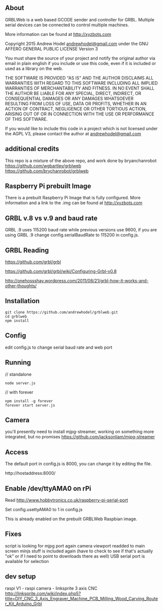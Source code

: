 ## About

GRBLWeb is a web based GCODE sender and controller for GRBL.  Multiple serial devices can be connected to control multiple machines.

More information can be found at http://xyzbots.com

Copyright 2015 Andrew Hodel andrewhodel@gmail.com under the GNU AFFERO GENERAL PUBLIC LICENSE Version 3

You must share the source of your project and notify the original author via email in plain english if you include or use this code, even if it is included or used as a library on the web.

THE SOFTWARE IS PROVIDED "AS IS" AND THE AUTHOR DISCLAIMS ALL WARRANTIES
WITH REGARD TO THIS SOFTWARE INCLUDING ALL IMPLIED WARRANTIES OF
MERCHANTABILITY AND FITNESS. IN NO EVENT SHALL THE AUTHOR BE LIABLE FOR
ANY SPECIAL, DIRECT, INDIRECT, OR CONSEQUENTIAL DAMAGES OR ANY DAMAGES
WHATSOEVER RESULTING FROM LOSS OF USE, DATA OR PROFITS, WHETHER IN AN
ACTION OF CONTRACT, NEGLIGENCE OR OTHER TORTIOUS ACTION, ARISING OUT OF
OR IN CONNECTION WITH THE USE OR PERFORMANCE OF THIS SOFTWARE.

If you would like to include this code in a project which is not licensed under the AGPL V3, please contact the author at andrewhodel@gmail.com

## additional credits
This repo is a mixture of the above repo, and work done by bryanchanrobot
https://github.com/wgbartley/grblweb
https://github.com/brychanrobot/grblweb

## Raspberry Pi prebuilt Image

There is a prebuilt Raspberry Pi Image that is fully configured.  More information and a link to the .img can be found at http://xyzbots.com

## GRBL v.8 vs v.9 and baud rate

GRBL .9 uses 115200 baud rate while previous versions use 9600, if you are using GRBL .9 change config.serialBaudRate to 115200 in config.js.

## GRBL Reading

https://github.com/grbl/grbl

https://github.com/grbl/grbl/wiki/Configuring-Grbl-v0.8

http://onehossshay.wordpress.com/2011/08/21/grbl-how-it-works-and-other-thoughts/

## Installation

```
git clone https://github.com/andrewhodel/grblweb.git
cd grblweb
npm install
```

## Config

edit config.js to change serial baud rate and web port

## Running

// standalone
```
node server.js
```

// with forever
```
npm install -g forever
forever start server.js
```
## Camera
you'll presently need to install mjpg-streamer, working on something more integrated, but no promises
https://github.com/jacksonliam/mjpg-streamer

## Access

The default port in config.js is 8000, you can change it by editing the file.

http://hostaddress:8000/

## Enable /dev/ttyAMA0 on rPi

Read http://www.hobbytronics.co.uk/raspberry-pi-serial-port

Set config.usettyAMA0 to 1 in config.js

This is already enabled on the prebuilt GRBLWeb Raspbian image.

## Fixes
script is looking for mjpg port again
camera viewport readded to main screen
minjs stuff is included again (have to check to see if that's actually "ok" or if I need to point to downloads there as well)
USB serial port is available for selection

## dev setup
raspi V1 - raspi camera - linksprite 3 axis CNC 
http://linksprite.com/wiki/index.php5?title=DIY_CNC_3_Axis_Engraver_Machine_PCB_Milling_Wood_Carving_Router_Kit_Arduino_Grbl
